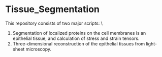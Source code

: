 # Tissue_Segmentation

This repository consists of two major scripts: \
1. Segmentation of localized proteins on the cell membranes is an epithelial tissue, and calculation of stress and strain tensors.
2. Three-dimensional reconstruction of the epithelial tissues from light-sheet microscopy.
